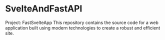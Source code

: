 # SvelteAndFastAPI
Project: FastSvelteApp This repository contains the source code for a web application built using modern technologies to create a robust and efficient site.
